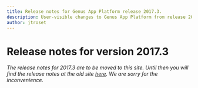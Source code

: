 ```yaml
---
title: Release notes for Genus App Platform release 2017.3.
description: User-visible changes to Genus App Platform from release 2017.2 to 2017.3.
author: jtroset
---
```

# Release notes for version 2017.3

_The release notes for 2017.3 are to be moved to this site. Until then you will find the release notes at the old site [here](https://www.genus.no/?PageKey=cf8738b1-fa44-42d6-abec-30b73487731b). We are sorry for the inconvenience._